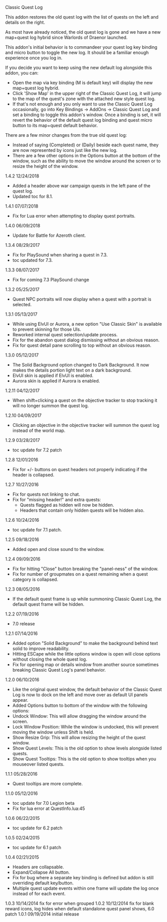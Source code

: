 Classic Quest Log

This addon restores the old quest log with the list of quests on the left and details on the right.

As most have already noticed, the old quest log is gone and we have a new map+quest log hybrid since Warlords of Draenor launched.

This addon's initial behavior is to commandeer your quest log key binding and micro button to toggle the new log.  It should be a familiar enough experience once you log in.

If you decide you want to keep using the new default log alongside this addon, you can:
- Open the map via key binding (M is default key) will display the new map+quest log hybrid.
- Click 'Show Map' in the upper right of the Classic Quest Log, it will jump to the map of the quest's zone with the attached new style quest log.
- If that's not enough and you only want to use the Classic Quest Log occasionally, go into Key Bindings -> AddOns -> Classic Quest Log and set a binding to toggle this addon's window.  Once a binding is set, it will revert the behavior of the default quest log binding and quest micro button to its map+quest default behavior.

There are a few minor changes from the true old quest log:
- Instead of saying (Completed) or (Daily) beside each quest name, they are now represented by icons just like the new log.
- There are a few other options in the Options button at the bottom of the window, such as the ability to move the window around the screen or to resize the height of the window.

1.4.2 12/24/2018
- Added a header above war campaign quests in the left pane of the quest log.
- Updated toc for 8.1.

1.4.1 07/07/2018
- Fix for Lua error when attempting to display quest portraits.

1.4.0 06/09/2018
- Update for Battle for Azeroth client.

1.3.4 08/29/2017
- Fix for PlaySound when sharing a quest in 7.3.
- toc updated for 7.3.

1.3.3 08/07/2017
- Fix for coming 7.3 PlaySound change

1.3.2 05/25/2017
- Quest NPC portraits will now display when a quest with a portrait is selected.

1.3.1 05/13/2017
- While using ElvUI or Aurora, a new option "Use Classic Skin" is available to prevent skinning for those UIs.
- Reworked internal quest selection/update process.
- Fix for the abandon quest dialog dismissing without an obvious reason.
- Fix for quest detail pane scrolling to top without an obvious reason.

1.3.0 05/12/2017
- The Solid Background option changed to Dark Background. It now makes the details portion light text on a dark background.
- ElvUI skin is applied if ElvUI is enabled.
- Aurora skin is applied if Aurora is enabled.

1.2.11 04/12/2017
- When shift+clicking a quest on the objective tracker to stop tracking it will no longer summon the quest log.

1.2.10 04/09/2017
- Clicking an objective in the objective tracker will summon the quest log instead of the world map.

1.2.9 03/28/2017
- toc update for 7.2 patch

1.2.8 12/01/2016
- Fix for +/- buttons on quest headers not properly indicating if the header is collapsed.

1.2.7 10/27/2016
- Fix for quests not linking to chat.
- Fix for "missing header!" and extra quests:
  - Quests flagged as hidden will now be hidden.
  - Headers that contain only hidden quests will be hidden also.

1.2.6 10/24/2016
- toc update for 7.1 patch.

1.2.5 09/18/2016
- Added open and close sound to the window.

1.2.4 09/09/2016
- Fix for hitting "Close" button breaking the "panel-ness" of the window.
- Fix for number of groupmates on a quest remaining when a quest category is collapsed.

1.2.3 08/05/2016
- If the default quest frame is up while summoning Classic Quest Log, the default quest frame will be hidden.

1.2.2 07/19/2016
- 7.0 release

1.2.1 07/14/2016
- Added option "Solid Background" to make the background behind text solid to improve readability.
- Hitting ESCape while the little options window is open will close options without closing the whole quest log.
- Fix for opening map or details window from another source sometimes breaking Classic Quest Log's panel behavior.

1.2.0 06/10/2016
- Like the original quest window, the default behavior of the Classic Quest Log is now to dock on the left and move over as default UI panels appear.
- Added Options button to bottom of the window with the following options:
- Undock Window: This will allow dragging the window around the screen.
- Lock Window Position: While the window is undocked, this will prevent moving the window unless Shift is held.
- Show Resize Grip: This will allow resizing the height of the quest window.
- Show Quest Levels: This is the old option to show levels alongside listed quests.
- Show Quest Tooltips: This is the old option to show tooltips when you mouseover listed quests.

1.1.1 05/28/2016
- Quest tooltips are more complete.

1.1.0 05/12/2016
- toc update for 7.0 Legion beta
- Fix for lua error at QuestInfo.lua:45

1.0.6 06/22/2015
- toc update for 6.2 patch

1.0.5 02/24/2015
- toc update for 6.1 patch

1.0.4 02/21/2015
- Headers are collapsable.
- Expand/Collapse All button.
- Fix for bug where a separate key binding is defined but addon is still overriding default key/button.
- Multiple quest update events within one frame will update the log once instead of for each event.

1.0.3 10/14/2014 fix for error when grouped
1.0.2 10/12/2014 fix for blank reward icons, log hides when default standalone quest panel shows, 6.0 patch
1.0.1 09/19/2014 initial release